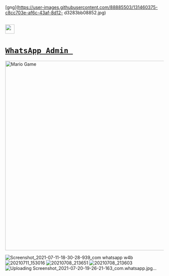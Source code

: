 

[gng](https://user-images.githubusercontent.com/88885503/131460375-c8cc703e-af6c-43af-8d12-  d3283bb08852.jpg)










## <img src="https://github.com/TheDudeThatCode/TheDudeThatCode/blob/master/Assets/Hi.gif" width="29px"> 



# [`WhatsApp Admin `](https://wa.me/+6285215988509)



<img src="https://github.com/TheDudeThatCode/TheDudeThatCode/blob/master/Assets/Mario_Gameplay.gif" alt="Mario Game" width="600" />






![Screenshot_2021-07-11-18-30-28-939_com whatsapp w4b](https://user-images.githubusercontent.com/88885503/131460791-3ebacb1c-5cef-4296-91a0-cf917b3841a7.jpg)
![20210711_153016](https://user-images.githubusercontent.com/88885503/131460836-153e33e7-4766-4f0b-afd8-f71e685b0f4e.jpg)
![20210708_213651](https://user-images.githubusercontent.com/88885503/131460872-d2ad6ae4-3448-44bb-aec6-befe830d460c.jpg)
![20210708_213603](https://user-images.githubusercontent.com/88885503/131460889-e34637fb-fc5f-4bbd-8b1e-ac8bf4819781.jpg)
![Uploading Screenshot_2021-07-20-19-26-21-163_com.whatsapp.jpg…]()
